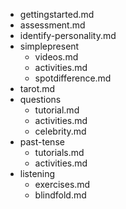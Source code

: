 - gettingstarted.md
- assessment.md
- identify-personality.md
- simplepresent
  - videos.md
  - activities.md
  - spotdifference.md
- tarot.md
- questions
  - tutorial.md
  - activities.md
  - celebrity.md
- past-tense
  - tutorials.md
  - activities.md
- listening
  - exercises.md
  - blindfold.md